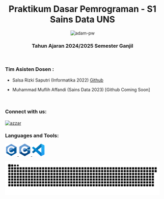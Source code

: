 <h1 align="center">Praktikum Dasar Pemrograman - S1 Sains Data UNS</h1>
<p align="center" ><img src="https://github.com/Adam-pw/Adam-pw/blob/main/animation_500_kxa883sd.gif" alt="adam-pw" width="300" height="300"/></p>
<h3 align="center"> Tahun Ajaran 2024/2025 Semester Ganjil </h3>
<!-- <h3 align ="center">  >> <a align = "center" href = "Daftar Materi.md"> <span align="center">Klik Disini untuk membuka materi praktikum</span></a> << </h3> -->

<br>
<p align="right"> <h3>Tim Asisten Dosen :</h3> 
  </p>

- Salsa Rizki Saputri (Informatika 2022) [Github](https://github.com/salsarizkii)

- Muhammad Muflih Affandi (Sains Data 2023) [Github Coming Soon]


<br>
<h3 align="left">Connect with us:</h3>
<p align="left">
  <a href="https://wa.me/+6285743863245" target="blank"><img align="center"
         src="https://img.shields.io/badge/whatsapp-4B7F1.svg?style=for-the-badge&logo=whatsapp&logoColor=white"
         alt="azzar" height="30"/></a>
</p>

<h3 align="left">Languages and Tools:</h3>
<p align="left"> 
  <a href="https://www.cprogramming.com/" target="_blank"
    rel="noreferrer"> <img src="https://raw.githubusercontent.com/devicons/devicon/master/icons/c/c-original.svg"
      alt="c" width="40" height="40" /> </a> 
  <a href="https://www.w3schools.com/cpp/" target="_blank" rel="noreferrer">
    <img src="https://raw.githubusercontent.com/devicons/devicon/master/icons/cplusplus/cplusplus-original.svg"
      alt="cplusplus" width="40" height="40" /> 
     <a href="https://code.visualstudio.com/download" target="_blank" rel="noreferrer">
     <img src="https://raw.githubusercontent.com/github/explore/80688e429a7d4ef2fca1e82350fe8e3517d3494d/topics/visual-studio-code/visual-studio-code.png" alt="cplusplus" width="40" height="40"/>
  </p>

![snake gif](https://github.com/TekyaygilFethi/TekyaygilFethi/blob/output/github-contribution-grid-snake.svg)
